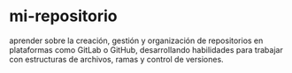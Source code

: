 # mi-repositorio
aprender sobre la creación, gestión y organización de repositorios en plataformas como GitLab o GitHub, desarrollando habilidades para trabajar con estructuras de archivos, ramas y control de versiones.
